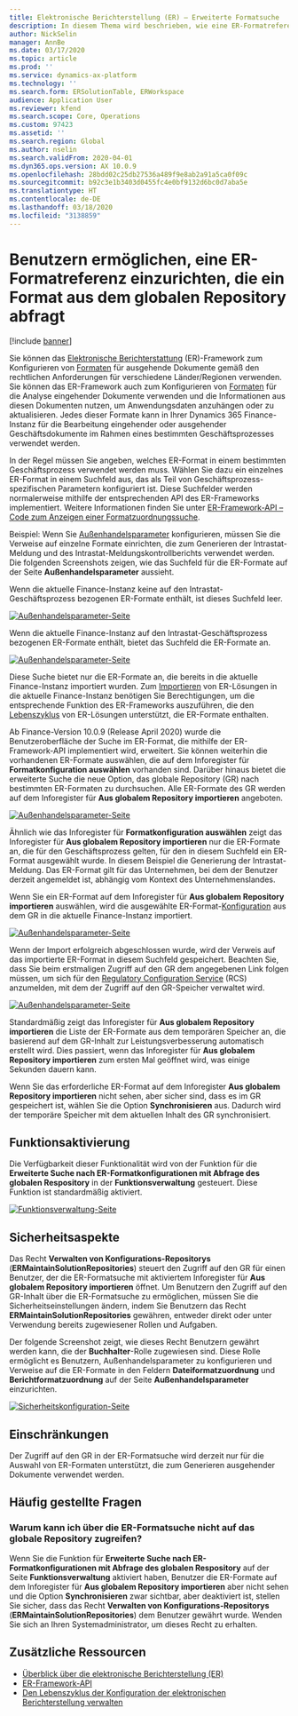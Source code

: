```yaml
---
title: Elektronische Berichterstellung (ER) – Erweiterte Formatsuche
description: In diesem Thema wird beschrieben, wie eine ER-Formatreferenz in der ER-Formatsuche eingerichtet werden kann, wenn das erforderliche Format im globalen Repository gespeichert ist.
author: NickSelin
manager: AnnBe
ms.date: 03/17/2020
ms.topic: article
ms.prod: ''
ms.service: dynamics-ax-platform
ms.technology: ''
ms.search.form: ERSolutionTable, ERWorkspace
audience: Application User
ms.reviewer: kfend
ms.search.scope: Core, Operations
ms.custom: 97423
ms.assetid: ''
ms.search.region: Global
ms.author: nselin
ms.search.validFrom: 2020-04-01
ms.dyn365.ops.version: AX 10.0.9
ms.openlocfilehash: 28bdd02c25db27536a489f9e8ab2a91a5ca0f09c
ms.sourcegitcommit: b92c3e1b3403d0455fc4e0bf9132d6bc0d7aba5e
ms.translationtype: HT
ms.contentlocale: de-DE
ms.lasthandoff: 03/18/2020
ms.locfileid: "3138859"
---
```

# <a name="allow-users-to-set-up-an-er-format-reference-inquiring-a-format-from-the-global-repository"></a>Benutzern ermöglichen, eine ER-Formatreferenz einzurichten, die ein Format aus dem globalen Repository abfragt

[!include [banner](../includes/banner.md)]

Sie können das [Elektronische Berichterstattung](general-electronic-reporting.md) (ER)-Framework zum Konfigurieren von [Formaten](general-electronic-reporting.md#FormatComponentOutbound) für ausgehende Dokumente gemäß den rechtlichen Anforderungen für verschiedene Länder/Regionen verwenden. Sie können das ER-Framework auch zum Konfigurieren von [Formaten](general-electronic-reporting.md#FormatComponentInbound) für die Analyse eingehender Dokumente verwenden und die Informationen aus diesen Dokumenten nutzen, um Anwendungsdaten anzuhängen oder zu aktualisieren. Jedes dieser Formate kann in Ihrer Dynamics 365 Finance-Instanz für die Bearbeitung eingehender oder ausgehender Geschäftsdokumente im Rahmen eines bestimmten Geschäftsprozesses verwendet werden. 

In der Regel müssen Sie angeben, welches ER-Format in einem bestimmten Geschäftsprozess verwendet werden muss. Wählen Sie dazu ein einzelnes ER-Format in einem Suchfeld aus, das als Teil von Geschäftsprozess-spezifischen Parametern konfiguriert ist. Diese Suchfelder werden normalerweise mithilfe der entsprechenden API des ER-Frameworks implementiert. Weitere Informationen finden Sie unter [ER-Framework-API – Code zum Anzeigen einer Formatzuordnungssuche](er-apis-app73.md#code-to-display-a-format-mapping-lookup).

Beispiel: Wenn Sie [Außenhandelsparameter](https://docs.microsoft.com/dynamics365/finance/localizations/emea-intrastat#set-up-foreign-trade-parameters) konfigurieren, müssen Sie die Verweise auf einzelne Formate einrichten, die zum Generieren der Intrastat-Meldung und des Intrastat-Meldungskontrollberichts verwendet werden. Die folgenden Screenshots zeigen, wie das Suchfeld für die ER-Formate auf der Seite **Außenhandelsparameter** aussieht.

Wenn die aktuelle Finance-Instanz keine auf den Intrastat-Geschäftsprozess bezogenen ER-Formate enthält, ist dieses Suchfeld leer.

[![Außenhandelsparameter-Seite](./media/ER-ExtLookup-Lookup1.gif)](./media/ER-ExtLookup-Lookup1.gif)

Wenn die aktuelle Finance-Instanz auf den Intrastat-Geschäftsprozess bezogenen ER-Formate enthält, bietet das Suchfeld die ER-Formate an.

[![Außenhandelsparameter-Seite](./media/ER-ExtLookup-Lookup2.png)](./media/ER-ExtLookup-Lookup2.png)

Diese Suche bietet nur die ER-Formate an, die bereits in die aktuelle Finance-Instanz importiert wurden. Zum [Importieren](./tasks/er-import-configuration-lifecycle-services.md) von ER-Lösungen in die aktuelle Finance-Instanz benötigen Sie Berechtigungen, um die entsprechende Funktion des ER-Frameworks auszuführen, die den [Lebenszyklus](general-electronic-reporting-manage-configuration-lifecycle.md) von ER-Lösungen unterstützt, die ER-Formate enthalten.

Ab Finance-Version 10.0.9 (Release April 2020) wurde die Benutzeroberfläche der Suche im ER-Format, die mithilfe der ER-Framework-API implementiert wird, erweitert. Sie können weiterhin die vorhandenen ER-Formate auswählen, die auf dem Inforegister für **Formatkonfiguration auswählen** vorhanden sind. Darüber hinaus bietet die erweiterte Suche die neue Option, das globale Repository (GR) nach bestimmten ER-Formaten zu durchsuchen. Alle ER-Formate des GR werden auf dem Inforegister für **Aus globalem Repository importieren** angeboten.

[![Außenhandelsparameter-Seite](./media/ER-ExtLookup-Lookup3.png)](./media/ER-ExtLookup-Lookup3.png)

Ähnlich wie das Inforegister für **Formatkonfiguration auswählen** zeigt das Inforegister für **Aus globalem Repository importieren** nur die ER-Formate an, die für den Geschäftsprozess gelten, für den in diesem Suchfeld ein ER-Format ausgewählt wurde. In diesem Beispiel die Generierung der Intrastat-Meldung. Das ER-Format gilt für das Unternehmen, bei dem der Benutzer derzeit angemeldet ist, abhängig vom Kontext des Unternehmenslandes.

Wenn Sie ein ER-Format auf dem Inforegister für **Aus globalem Repository importieren** auswählen, wird die ausgewählte ER-Format-[Konfiguration](general-electronic-reporting.md#Configuration) aus dem GR in die aktuelle Finance-Instanz importiert.

[![Außenhandelsparameter-Seite](./media/ER-ExtLookup-FormatImport.png)](./media/ER-ExtLookup-FormatImport.png)

Wenn der Import erfolgreich abgeschlossen wurde, wird der Verweis auf das importierte ER-Format in diesem Suchfeld gespeichert. Beachten Sie, dass Sie beim erstmaligen Zugriff auf den GR dem angegebenen Link folgen müssen, um sich für den [Regulatory Configuration Service](https://aka.ms/rcs) (RCS) anzumelden, mit dem der Zugriff auf den GR-Speicher verwaltet wird.

[![Außenhandelsparameter-Seite](./media/ER-ExtLookup-RepoSignUp.png)](./media/ER-ExtLookup-RepoSignUp.png)

Standardmäßig zeigt das Inforegister für **Aus globalem Repository importieren** die Liste der ER-Formate aus dem temporären Speicher an, die basierend auf dem GR-Inhalt zur Leistungsverbesserung automatisch erstellt wird. Dies passiert, wenn das Inforegister für **Aus globalem Repository importieren** zum ersten Mal geöffnet wird, was einige Sekunden dauern kann.

Wenn Sie das erforderliche ER-Format auf dem Inforegister **Aus globalem Repository importieren** nicht sehen, aber sicher sind, dass es im GR gespeichert ist, wählen Sie die Option **Synchronisieren** aus. Dadurch wird der temporäre Speicher mit dem aktuellen Inhalt des GR synchronisiert.

## <a name="feature-activation"></a>Funktionsaktivierung

Die Verfügbarkeit dieser Funktionalität wird von der Funktion für die **Erweiterte Suche nach ER-Formatkonfigurationen mit Abfrage des globalen Respository** in der **Funktionsverwaltung** gesteuert. Diese Funktion ist standardmäßig aktiviert.

[![Funktionsverwaltung-Seite](./media/ER-ExtLookup-FeatureMngt.png)](./media/ER-ExtLookup-FeatureMngt.png)

## <a name="security-considerations"></a>Sicherheitsaspekte

Das Recht **Verwalten von Konfigurations-Repositorys** (**ERMaintainSolutionRepositories**) steuert den Zugriff auf den GR für einen Benutzer, der die ER-Formatsuche mit aktiviertem Inforegister für **Aus globalem Repository importieren** öffnet. Um Benutzern den Zugriff auf den GR-Inhalt über die ER-Formatsuche zu ermöglichen, müssen Sie die Sicherheitseinstellungen ändern, indem Sie Benutzern das Recht **ERMaintainSolutionRepositories** gewähren, entweder direkt oder unter Verwendung bereits zugewiesener Rollen und Aufgaben.

Der folgende Screenshot zeigt, wie dieses Recht Benutzern gewährt werden kann, die der **Buchhalter**-Rolle zugewiesen sind. Diese Rolle ermöglicht es Benutzern, Außenhandelsparameter zu konfigurieren und Verweise auf die ER-Formate in den Feldern **Dateiformatzuordnung** und **Berichtformatzuordnung** auf der Seite **Außenhandelsparameter** einzurichten.

[![Sicherheitskonfiguration-Seite](./media/ER-ExtLookup-SecuritySetting.png)](./media/ER-ExtLookup-SecuritySetting.png)

## <a name="limitations"></a>Einschränkungen

Der Zugriff auf den GR in der ER-Formatsuche wird derzeit nur für die Auswahl von ER-Formaten unterstützt, die zum Generieren ausgehender Dokumente verwendet werden.

## <a name="frequently-asked-questions"></a>Häufig gestellte Fragen

### <a name="why-cant-i-access-the-global-repository-from-the-er-format-lookup"></a>Warum kann ich über die ER-Formatsuche nicht auf das globale Repository zugreifen?

Wenn Sie die Funktion für **Erweiterte Suche nach ER-Formatkonfigurationen mit Abfrage des globalen Respository** auf der Seite **Funktionsverwaltung** aktiviert haben, Benutzer die ER-Formate auf dem Inforegister für **Aus globalem Repository importieren** aber nicht sehen und die Option **Synchronisieren** zwar sichtbar, aber deaktiviert ist, stellen Sie sicher, dass das Recht **Verwalten von Konfigurations-Repositorys** (**ERMaintainSolutionRepositories**) dem Benutzer gewährt wurde. Wenden Sie sich an Ihren Systemadministrator, um dieses Recht zu erhalten.

## <a name="additional-resources"></a>Zusätzliche Ressourcen

- [Überblick über die elektronische Berichterstellung (ER)](general-electronic-reporting.md)
- [ER-Framework-API](er-apis-app73.md)
- [Den Lebenszyklus der Konfiguration der elektronischen Berichterstellung verwalten](general-electronic-reporting-manage-configuration-lifecycle.md)
